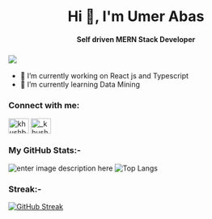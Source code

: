 <h1 align="center">Hi 👋, I'm Umer Abas</h1>
<h4 align="center">Self driven MERN Stack Developer</h4> 

### ![](https://komarev.com/ghpvc/?username=techmetascore&color=green)

- 🔭 I’m currently working on React js and Typescript
- 🌱 I’m currently learning Data Mining

<h3 align="left">Connect with me:</h3>
<p align="left">
<a href="https://linkedin.com/in/umer-abas-a16088177" target="blank"><img align="center" src="https://cdn.jsdelivr.net/npm/simple-icons@3.0.1/icons/linkedin.svg" alt="khushboogoel01" height="30" width="40" /></a>
<a href="https://instagram.com/umerabaskhan" target="blank"><img align="center" src="https://cdn.jsdelivr.net/npm/simple-icons@3.0.1/icons/instagram.svg" alt="_khushboo.goel" height="30" width="40" /></a>
</p>

### My GitHub Stats:-
![enter image description here](https://github-readme-stats.vercel.app/api?username=Techmetascore&&show_icons=true&title_color=blue&icon_color=blue&text_color=black&bg_color=white&count_private=true)  ![Top Langs](https://github-readme-stats.vercel.app/api/top-langs/?username=Techmetascore&layout=compact&langs_count=5)

### Streak:-
[![GitHub Streak](https://github-readme-streak-stats.herokuapp.com?user=Techmetascore&theme=earth&hide_border=true&date_format=M%20j%5B%2C%20Y%5D)](https://git.io/streak-stats)



<!--
**SalmanK81099/Techmetascore** is a ✨ _special_ ✨ repository because its `README.md` (this file) appears on your GitHub profile.

Here are some ideas to get you started:

- 🔭 I’m currently working on ...
- 🌱 I’m currently learning ...
- 👯 I’m looking to collaborate on ...
- 🤔 I’m looking for help with ...
- 💬 Ask me about ...
- 📫 How to reach me: ...
- 😄 Pronouns: ...
- ⚡ Fun fact: ...
-->
